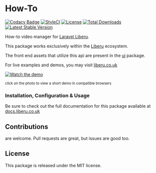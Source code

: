 # How-To

[![Codacy Badge](https://app.codacy.com/project/badge/Grade/cb7c28bb7a52455aa8c9444f3438e550)](https://www.codacy.com/gh/laravel-enso/how-to?utm_source=github.com&amp;utm_medium=referral&amp;utm_content=laravel-enso/how-to&amp;utm_campaign=Badge_Grade)
[![StyleCI](https://github.styleci.io/repos/109481095/shield?branch=master)](https://github.styleci.io/repos/109481095)
[![License](https://poser.pugx.org/laravel-enso/HowTo/license)](https://https://packagist.org/packages/laravel-enso/HowTo)
[![Total Downloads](https://poser.pugx.org/laravel-enso/HowTo/downloads)](https://packagist.org/packages/laravel-enso/HowTo)
[![Latest Stable Version](https://poser.pugx.org/laravel-enso/HowTo/version)](https://packagist.org/packages/laravel-enso/HowTo)

How-to video manager for [Laravel Liberu](https://github.com/laravel-enso/Liberu).

This package works exclusively within the [Liberu](https://github.com/laravel-enso/Liberu) ecosystem.

The front end assets that utilize this api are present in the [ui](https://github.com/enso-ui/ui) package.

For live examples and demos, you may visit [liberu.co.uk](https://www.liberu.co.uk)

[![Watch the demo](https://laravel-enso.github.io/how-to/screenshots/bulma_selection_112_thumb.png)](https://laravel-enso.github.io/how-to/videos/bulma_demo.mp4)

<sup>click on the photo to view a short demo in compatible browsers</sup>

### Installation, Configuration & Usage

Be sure to check out the full documentation for this package available at [docs.liberu.co.uk](https://docs.liberu.co.uk/backend/how-to.html)

## Contributions

are welcome. Pull requests are great, but issues are good too.

## License

This package is released under the MIT license.

